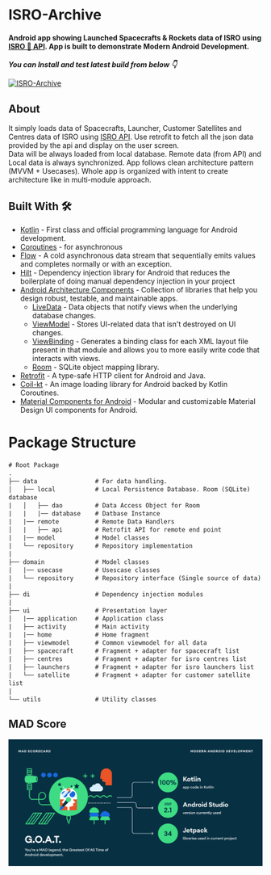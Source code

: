 # ISRO-Archive
#### Android app showing Launched Spacecrafts & Rockets data of ISRO using [ISRO 🚀 API](https://github.com/isro/api). App is built to demonstrate Modern Android Development.

***You can Install and test latest build from below 👇***

[![ISRO-Archive](https://img.shields.io/badge/ISRO--Archive-APK-red?style=for-the-badge&logo=android)](https://github.com/Aksx73/ISRO-Archive/raw/master/app/release/app-release.apk)


## About

It simply loads data of Spacecrafts, Launcher, Customer Satellites and Centres data of ISRO using [ISRO API](https://github.com/isro/api). Use retrofit to fetch all the json data provided by the api and display on the user screen.<br>
Data will be always loaded from local database. Remote data (from API) and Local data is always synchronized.
App follows clean architecture pattern (MVVM + Usecases). Whole app is organized with intent to create architecture like in multi-module approach.

## Built With 🛠
- [Kotlin](https://kotlinlang.org/) - First class and official programming language for Android development.
- [Coroutines](https://kotlinlang.org/docs/reference/coroutines-overview.html) - for asynchronous
- [Flow](https://kotlin.github.io/kotlinx.coroutines/kotlinx-coroutines-core/kotlinx.coroutines.flow/-flow/) - A cold asynchronous data stream that sequentially emits values and completes normally or with an exception.
- [Hilt](https://developer.android.com/training/dependency-injection/hilt-android) - Dependency injection library for Android that reduces the boilerplate of doing manual dependency injection in your project
- [Android Architecture Components](https://developer.android.com/topic/libraries/architecture) - Collection of libraries that help you design robust, testable, and maintainable apps.
  - [LiveData](https://developer.android.com/topic/libraries/architecture/livedata) - Data objects that notify views when the underlying database changes.
  - [ViewModel](https://developer.android.com/topic/libraries/architecture/viewmodel) - Stores UI-related data that isn't destroyed on UI changes.
  - [ViewBinding](https://developer.android.com/topic/libraries/view-binding) - Generates a binding class for each XML layout file present in that module and allows you to more easily write code that interacts with views.
  - [Room](https://developer.android.com/topic/libraries/architecture/room) - SQLite object mapping library.
- [Retrofit](https://square.github.io/retrofit/) - A type-safe HTTP client for Android and Java.
- [Coil-kt](https://coil-kt.github.io/coil/) - An image loading library for Android backed by Kotlin Coroutines.
- [Material Components for Android](https://github.com/material-components/material-components-android) - Modular and customizable Material Design UI components for Android.

# Package Structure

    # Root Package
    .
    ├── data                # For data handling.
    │   ├── local           # Local Persistence Database. Room (SQLite) database
    |   │   ├── dao         # Data Access Object for Room   
    |   |   |── database    # Datbase Instance
    |   |── remote          # Remote Data Handlers
    │   |   ├── api         # Retrofit API for remote end point
    |   |── model           # Model classes
    |   └── repository      # Repository implementation
    |
    ├── domain              # Model classes
    |   |── usecase         # Usescase classes
    |   └── repository      # Repository interface (Single source of data)
    |
    ├── di                  # Dependency injection modules 
    |
    ├── ui                  # Presentation layer
    │   |── application     # Application class
    |   ├── activity        # Main activity
    |   |── home            # Home fragment  
    |   ├── viewmodel       # Common viewmodel for all data
    |   ├── spacecraft      # Fragment + adapter for spacecraft list
    |   ├── centres         # Fragment + adapter for isro centres list
    |   ├── launchers       # Fragment + adapter for isro launchers list
    |   └── satellite       # Fragment + adapter for customer satellite list
    |
    └── utils               # Utility classes


## MAD Score

![Summary](https://raw.githubusercontent.com/Aksx73/ISRO-Archive/master/media/MAD_summary.png?token=GHSAT0AAAAAABSKJIP7ACNDTEEJPI7JBHMCYXJCJKQ)
